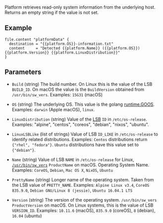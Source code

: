 
Platform retrieves read-only system information from the underlying host. Returns
an empty string if the value is not set.

## Example

```hcl
file.content "platformData" {
  destination = "{{platform.OS}}-information.txt"
  content     = "Detected {{platform.Name}} ({{platform.OS}}) {{platform.Version}} {{platform.LinuxDistribution}}"
}
```

## Parameters

- `Build` (string)
  The build number. On Linux this is the value of the LSB `BUILD_ID`.
  On macOS the value is the `BuildVersion` obtained from `/usr/bin/sw_vers`.
  Examples: `15G31` (macOS)

- `OS` (string)
  The underlying OS. This value is the golang [runtime.GOOS](https://golang.org/pkg/runtime/).
  Examples: `darwin` (Apple macOS), `linux`.

- `LinuxDistribution` (string)
  Value of the [LSB](https://www.freedesktop.org/software/systemd/man/os-release.html) `ID` in `/etc/os-release`.
  Examples: "alpine", "centos", "coreos", "debian", "nixos", "ubuntu".

- `LinuxLSBLike` (list of strings)
  Value of LSB `ID_LIKE` in `/etc/os-release` to identify related distributions.
  Examples: `Centos` distributions return `{"rhel", "fedora"}`.
  `Ubuntu` distributions have this value set to `{"debian"}`.

- `Name` (string)
  Value of LSB `NAME` in `/etc/os-release` for Linux, [`/usr/bin/sw_vers`](https://developer.apple.com/legacy/library/documentation/Darwin/Reference/ManPages/man1/sw_vers.1.html) `ProductName` on macOS.
  Operating System Name. Examples: `CoreOS`, `Debian`, `Mac OS X`, `NixOS`, `Ubuntu`

- `PrettyName` (string)
  Longer name of the operating system. Taken from the LSB value of `PRETTY_NAME`.
  Examples: `Alpine Linux v3.4`, `CoreOS 835.9.0`, `Debian GNU/Linux 8 (jessie)`, `Ubuntu 16.04.1 LTS`

- `Version` (string)
  The version of the operating system. `/usr/bin/sw_vers` `ProductVersion` on macOS.
  On Linux systems, this is the value of LSB `VERSION_ID`.
  Examples: `10.11.6` (macOS), `835.9.0` (coreOS), `8` (debian), `16.04` (ubuntu)
